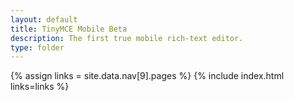 ```yaml
---
layout: default
title: TinyMCE Mobile Beta
description: The first true mobile rich-text editor.
type: folder
---
```


{% assign links = site.data.nav[9].pages %}
{% include index.html links=links %}
